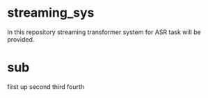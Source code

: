 # streaming_sys

In this repository streaming transformer system for ASR task will be provided.

# sub
first up
second
third
fourth